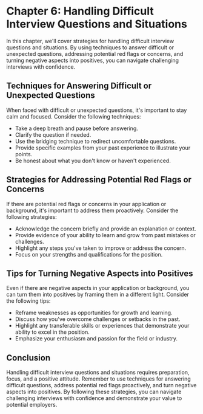 Chapter 6: Handling Difficult Interview Questions and Situations
================================================================

In this chapter, we'll cover strategies for handling difficult interview questions and situations. By using techniques to answer difficult or unexpected questions, addressing potential red flags or concerns, and turning negative aspects into positives, you can navigate challenging interviews with confidence.

Techniques for Answering Difficult or Unexpected Questions
----------------------------------------------------------

When faced with difficult or unexpected questions, it's important to stay calm and focused. Consider the following techniques:

* Take a deep breath and pause before answering.
* Clarify the question if needed.
* Use the bridging technique to redirect uncomfortable questions.
* Provide specific examples from your past experience to illustrate your points.
* Be honest about what you don't know or haven't experienced.

Strategies for Addressing Potential Red Flags or Concerns
---------------------------------------------------------

If there are potential red flags or concerns in your application or background, it's important to address them proactively. Consider the following strategies:

* Acknowledge the concern briefly and provide an explanation or context.
* Provide evidence of your ability to learn and grow from past mistakes or challenges.
* Highlight any steps you've taken to improve or address the concern.
* Focus on your strengths and qualifications for the position.

Tips for Turning Negative Aspects into Positives
------------------------------------------------

Even if there are negative aspects in your application or background, you can turn them into positives by framing them in a different light. Consider the following tips:

* Reframe weaknesses as opportunities for growth and learning.
* Discuss how you've overcome challenges or setbacks in the past.
* Highlight any transferable skills or experiences that demonstrate your ability to excel in the position.
* Emphasize your enthusiasm and passion for the field or industry.

Conclusion
----------

Handling difficult interview questions and situations requires preparation, focus, and a positive attitude. Remember to use techniques for answering difficult questions, address potential red flags proactively, and turn negative aspects into positives. By following these strategies, you can navigate challenging interviews with confidence and demonstrate your value to potential employers.
